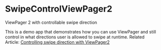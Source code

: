 # SwipeControlViewPager2
ViewPager 2 with controllable swipe direction

This is a demo app that demonstrates how you can use ViewPager and still control in what directions user is allowed to
swipe at runtime.
Related Article: [Controlling swipe direction with ViewPager2](https://abhishekbansal.dev/control-swipe-direction-viewpager2/)

